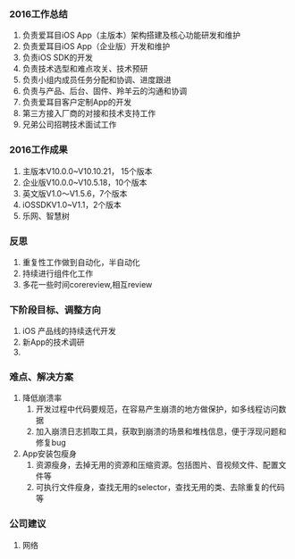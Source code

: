 ### 2016工作总结
1. 负责爱耳目iOS App（主版本）架构搭建及核心功能研发和维护 
2. 负责爱耳目iOS App（企业版）开发和维护 
3. 负责iOS SDK的开发 
4. 负责技术选型和难点攻关、技术预研
5. 负责小组内成员任务分配和协调、进度跟进
6. 负责与产品、后台、固件、羚羊云的沟通和协调 
7. 负责爱耳目客户定制App的开发
8. 第三方接入厂商的对接和技术支持工作 
9. 兄弟公司招聘技术面试工作

### 2016工作成果
1. 主版本V10.0.0~V10.10.21， 15个版本
2. 企业版V10.0.0~V10.5.18，10个版本
3. 英文版V1.0～V1.5.6，7个版本
4. iOSSDKV1.0~V1.1，2个版本 
5. 乐网、智慧树

### 反思
1. 重复性工作做到自动化，半自动化
2. 持续进行组件化工作
3. 多花一些时间corereview,相互review

### 下阶段目标、调整方向
1. iOS 产品线的持续迭代开发
2. 新App的技术调研
3. 

### 难点、解决方案
1. 降低崩溃率
	1. 开发过程中代码要规范，在容易产生崩溃的地方做保护，如多线程访问数据
	2. 加入崩溃日志抓取工具，获取到崩溃的场景和堆栈信息，便于浮现问题和修复bug
2. App安装包瘦身
	1. 资源瘦身，去掉无用的资源和压缩资源。包括图片、音视频文件、配置文件等
	2. 可执行文件瘦身，查找无用的selector，查找无用的类、去除重复的代码等

### 公司建议
1. 网络
